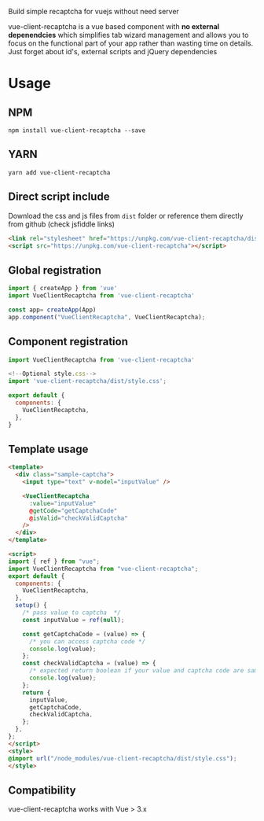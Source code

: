 Build simple recaptcha for vuejs without need server

vue-client-recaptcha is a vue based component with **no external depenendcies** which simplifies tab wizard management and allows you to focus on the functional part of your app rather than
wasting time on details. Just forget about id's, external scripts and jQuery dependencies


# Usage

## NPM
`npm install vue-client-recaptcha --save`
## YARN
`yarn add vue-client-recaptcha`

## Direct script include
Download the css and js files from `dist` folder or reference them directly from github (check jsfiddle links)
```html
<link rel="stylesheet" href="https://unpkg.com/vue-client-recaptcha/dist/style.css">
<script src="https://unpkg.com/vue-client-recaptcha"></script>
```
## Global registration
```js
import { createApp } from 'vue'
import VueClientRecaptcha from 'vue-client-recaptcha'

const app= createApp(App)
app.component("VueClientRecaptcha", VueClientRecaptcha);  
```

## Component registration
```js
import VueClientRecaptcha from 'vue-client-recaptcha'

<!--Optional style.css-->
import 'vue-client-recaptcha/dist/style.css';

export default {
  components: {
    VueClientRecaptcha,
  },
}
```
## Template usage

```html
<template>
  <div class="sample-captcha">
    <input type="text" v-model="inputValue" />

    <VueClientRecaptcha
      :value="inputValue"
      @getCode="getCaptchaCode"
      @isValid="checkValidCaptcha"
    />
  </div>
</template>

<script>
import { ref } from "vue";
import VueClientRecaptcha from "vue-client-recaptcha";
export default {
  components: {
    VueClientRecaptcha,
  },
  setup() {
    /* pass value to captcha  */
    const inputValue = ref(null);

    const getCaptchaCode = (value) => {
      /* you can access captcha code */
      console.log(value);
    };
    const checkValidCaptcha = (value) => {
      /* expected return boolean if your value and captcha code are same return True otherwise return False */
      console.log(value);
    };
    return {
      inputValue,
      getCaptchaCode,
      checkValidCaptcha,
    };
  },
};
</script>
<style>
@import url("/node_modules/vue-client-recaptcha/dist/style.css");
</style>
```
## Compatibility

vue-client-recaptcha works with Vue > 3.x